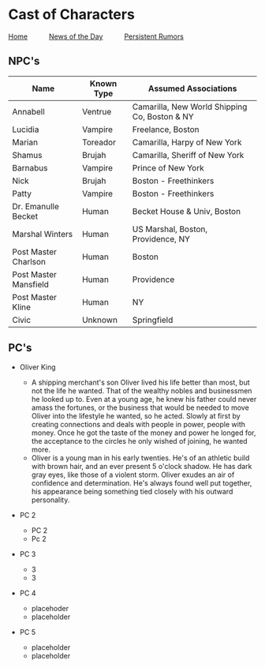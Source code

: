 # Cast of Characters


[Home](https://mikeofmany.github.io/OldBostonPost/) &nbsp; &nbsp; &nbsp; &nbsp; &nbsp; [News of the Day](dailymsg.md) &nbsp; &nbsp; &nbsp; &nbsp; &nbsp; [Persistent Rumors](rumors.md)

## NPC's
| Name | Known Type | Assumed Associations| 
| --------- | ------------ | ---------------- |
| Annabell | Ventrue | Camarilla, New World Shipping Co, Boston & NY |
| Lucidia | Vampire | Freelance, Boston |
| Marian | Toreador | Camarilla, Harpy of New York |
| Shamus | Brujah | Camarilla, Sheriff of New York |
| Barnabus | Vampire | Prince of New York |
| Nick | Brujah | Boston - Freethinkers |
| Patty | Vampire | Boston - Freethinkers |
| Dr. Emanulle Becket | Human | Becket House & Univ, Boston |
| Marshal Winters | Human | US Marshal, Boston, Providence, NY |
| Post Master Charlson | Human | Boston |
| Post Master Mansfield | Human | Providence |
| Post Master Kline | Human | NY |
| Civic | Unknown | Springfield |

## PC's
* Oliver King
  * A shipping merchant's son Oliver lived his life better than most, but not the life he wanted. That of the wealthy nobles and businessmen he looked up to. Even at a young age, he knew his father could never amass the fortunes, or the business that would be needed to move Oliver into the lifestyle  he wanted, so he acted. Slowly at first by creating connections and deals with people in power, people with money. Once he got the taste of the money and power he longed for, the acceptance to the circles he only wished of joining, he wanted more. 
  * Oliver is a young man in his early twenties. He's of an athletic build with brown hair, and an ever present 5 o'clock shadow. He has dark gray eyes, like those of a violent storm. Oliver exudes an air of confidence and determination. He's always found well put together, his appearance being something tied closely with his outward personality.
  
* PC 2
  * PC 2
  * Pc 2
  
* PC 3 
  * 3
  * 3 
  
* PC 4
  * placehoder
  * placeholder
  
* PC 5
  * placeholder
  * placeholder
